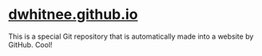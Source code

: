 <a href="dwhitnee.github.io/">dwhitnee.github.io</a>
==================

This is a special Git repository that is automatically made into a website by GitHub.  Cool!
